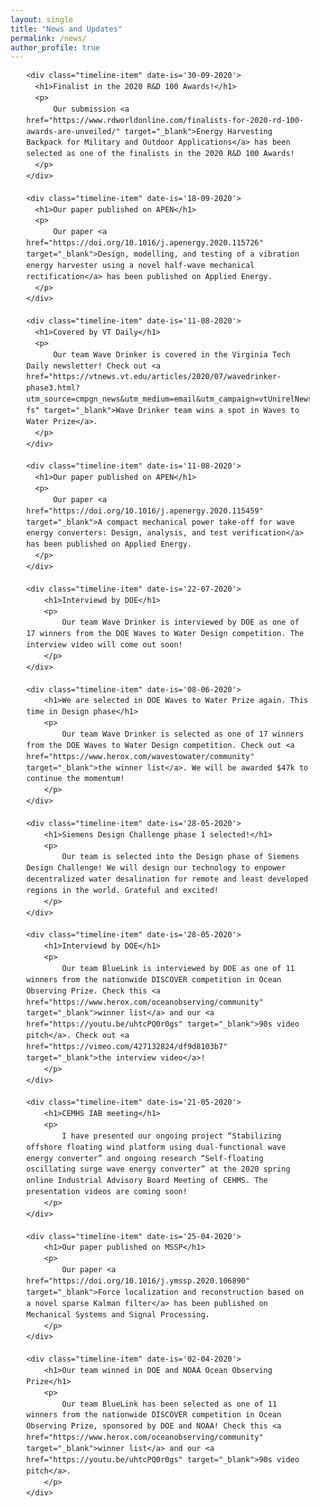 ```yaml
---
layout: single
title: "News and Updates"
permalink: /news/
author_profile: true
---
```



<!-- the styles -->
<style>
@import url("https://fonts.googleapis.com/css?family=Oswald|Roboto:400,700");
body {
  line-height: 1.5;
}

h2, h3, h4, h5, h6 {
  font-family: 'Oswald', sans-serif;
}

p {
  font-family: 'Roboto', sans-serif;
  font-size: .8rem;
}

.container {
  max-width: 1024px;
  width: 90%;
  margin: 0 auto;
}

.timeline-item {
  padding: 3em 2em 2em;
  position: relative;
  color: rgba(0, 0, 0, 0.7);
  border-left: 2px solid rgba(0, 0, 0, 0.3);
}

.timeline-item h1 {
  font-family: 'Oswald', sans-serif;
}

.timeline-item p {
  font-size: 1rem;
}

.timeline-item::before {
  content: attr(date-is);
  position: absolute;
  left: 2em;
  font-weight: bold;
  top: 1em;
  display: block;
  font-family: 'Roboto', sans-serif;
  font-weight: 700;
  font-size: .90rem;
  color: #0066ff;
}

.timeline-item::after {
  width: 10px;
  height: 10px;
  display: block;
  top: 1em;
  position: absolute;
  left: -7px;
  border-radius: 10px;
  content: '';
  border: 2px solid rgba(0, 0, 0, 0.3);
  background: white;
}

.timeline-item:last-child {
  -o-border-image: linear-gradient(to bottom, rgba(0, 0, 0, 0.3) 60%, transparent) 1 100%;
     border-image: -webkit-linear-gradient(top, rgba(0, 0, 0, 0.3) 60%, transparent) 1 100%;
     border-image: linear-gradient(to bottom, rgba(0, 0, 0, 0.3) 60%, transparent) 1 100%;
}
</style>


<div class="container">

    <div class="timeline-item" date-is='30-09-2020'>
      <h1>Finalist in the 2020 R&D 100 Awards!</h1>
      <p>
          Our submission <a href="https://www.rdworldonline.com/finalists-for-2020-rd-100-awards-are-unveiled/" target="_blank">Energy Harvesting Backpack for Military and Outdoor Applications</a> has been selected as one of the finalists in the 2020 R&D 100 Awards!
      </p>
    </div>

    <div class="timeline-item" date-is='18-09-2020'>
      <h1>Our paper published on APEN</h1>
      <p>
          Our paper <a href="https://doi.org/10.1016/j.apenergy.2020.115726" target="_blank">Design, modelling, and testing of a vibration energy harvester using a novel half-wave mechanical rectification</a> has been published on Applied Energy.
      </p>
    </div>

    <div class="timeline-item" date-is='11-08-2020'>
      <h1>Covered by VT Daily</h1>
      <p>
          Our team Wave Drinker is covered in the Virginia Tech Daily newsletter! Check out <a href="https://vtnews.vt.edu/articles/2020/07/wavedrinker-phase3.html?utm_source=cmpgn_news&utm_medium=email&utm_campaign=vtUnirelNewsDailyCMP_081420-fs" target="_blank">Wave Drinker team wins a spot in Waves to Water Prize</a>.
      </p>
    </div>

    <div class="timeline-item" date-is='11-08-2020'>
      <h1>Our paper published on APEN</h1>
      <p>
          Our paper <a href="https://doi.org/10.1016/j.apenergy.2020.115459" target="_blank">A compact mechanical power take-off for wave energy converters: Design, analysis, and test verification</a> has been published on Applied Energy.
      </p>
    </div>

    <div class="timeline-item" date-is='22-07-2020'>
        <h1>Interviewd by DOE</h1>
        <p>
            Our team Wave Drinker is interviewed by DOE as one of 17 winners from the DOE Waves to Water Design competition. The interview video will come out soon!
        </p>
    </div>

    <div class="timeline-item" date-is='08-06-2020'>
        <h1>We are selected in DOE Waves to Water Prize again. This time in Design phase</h1>
        <p>
            Our team Wave Drinker is selected as one of 17 winners from the DOE Waves to Water Design competition. Check out <a href="https://www.herox.com/wavestowater/community" target="_blank">the winner list</a>. We will be awarded $47k to continue the momentum!
        </p>
    </div>

	<div class="timeline-item" date-is='28-05-2020'>
		<h1>Siemens Design Challenge phase 1 selected!</h1>
		<p>
			Our team is selected into the Design phase of Siemens Design Challenge! We will design our technology to enpower decentralized water desalination for remote and least developed regions in the world. Grateful and excited!
		</p>
	</div>

    <div class="timeline-item" date-is='28-05-2020'>
        <h1>Interviewd by DOE</h1>
        <p>
            Our team BlueLink is interviewed by DOE as one of 11 winners from the nationwide DISCOVER competition in Ocean Observing Prize. Check this <a href="https://www.herox.com/oceanobserving/community" target="_blank">winner list</a> and our <a href="https://youtu.be/uhtcPQ0r0gs" target="_blank">90s video pitch</a>. Check out <a href="https://vimeo.com/427132824/df9d8103b7" target="_blank">the interview video</a>!
        </p>
    </div>

	<div class="timeline-item" date-is='21-05-2020'>
		<h1>CEMHS IAB meeting</h1>
		<p>
			I have presented our ongoing project “Stabilizing offshore floating wind platform using dual-functional wave energy converter” and ongoing research “Self-floating oscillating surge wave energy converter” at the 2020 spring online Industrial Advisory Board Meeting of CEHMS. The presentation videos are coming soon!
		</p>
	</div>

    <div class="timeline-item" date-is='25-04-2020'>
		<h1>Our paper published on MSSP</h1>
		<p>
			Our paper <a href="https://doi.org/10.1016/j.ymssp.2020.106890" target="_blank">Force localization and reconstruction based on a novel sparse Kalman filter</a> has been published on Mechanical Systems and Signal Processing.
		</p>
	</div>

    <div class="timeline-item" date-is='02-04-2020'>
		<h1>Our team winned in DOE and NOAA Ocean Observing Prize</h1>
		<p>
			Our team BlueLink has been selected as one of 11 winners from the nationwide DISCOVER competition in Ocean Observing Prize, sponsored by DOE and NOAA! Check this <a href="https://www.herox.com/oceanobserving/community" target="_blank">winner list</a> and our <a href="https://youtu.be/uhtcPQ0r0gs" target="_blank">90s video pitch</a>.
		</p>
	</div>

</div>